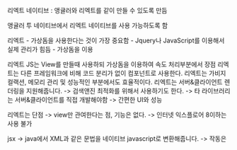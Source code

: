 리엑트 네이티브 : 앵귤러와 리엑트를 같이 만들 수 있도록 만듬

앵귤러 투 네이티브에서 리엑트 네이티브를 사용 가능하도록 함

리엑트  - 가상돔을 사용한다는 것이 가장 중요함
	- Jquery나 JavaScript를 이용해서 실제 관리가 힘듬 
	- 가상돔을 이용

리엑트 JS는 View를 만들때 사용하되 가상돔을 이용하여 속도 처리부분에서 장점
리엑트는 다른 프레임워크에 비해 코드 분리가 없이 컴포넌트로 사용한다.
리엑트는 가비지컬랙션, 메모리 관리 및 성능적인 부분에서도 효율적이다.
리엑트는 서버&클라이언트 렌더링을 지원해줍니다.
	-> 검색앤진 최적화를 위해서 사용하기도 한다.
	-> 타 라이브러리는 서버&클라이언트를 직접 개발해야함
	-> 간편한 UI와 성능


리엑트는 단점
	-> view만 관여한다는 점, 기능은 없다.
	-> 인터넷 익스플로어 8이하는 사용 불가

jsx -> java에서 XML과 같은 문법을 네이티브 javascript로 변환해줍니다.
    -> 작동은
